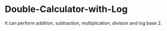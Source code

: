 # Double-Calculator-with-Log

It can perform addition, subtraction, multiplication, division and log base 2.
